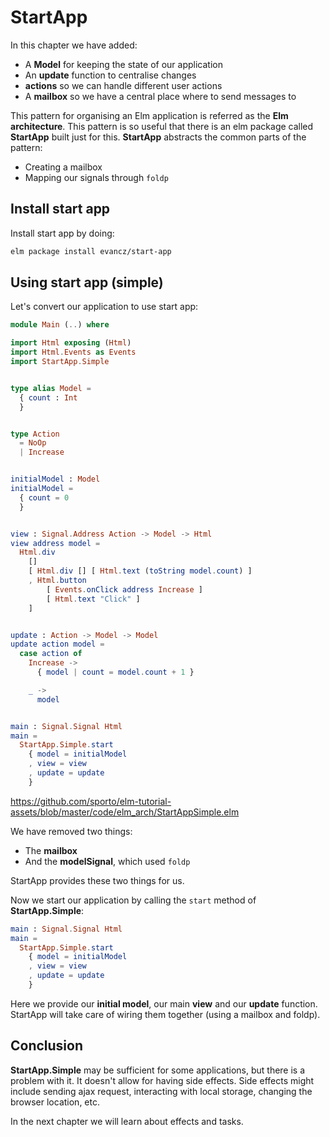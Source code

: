 # StartApp

In this chapter we have added:

- A __Model__ for keeping the state of our application
- An __update__ function to centralise changes
- __actions__ so we can handle different user actions
- A __mailbox__ so we have a central place where to send messages to

This pattern for organising an Elm application is referred as the __Elm architecture__. This pattern is so useful that there is an elm package called __StartApp__ built just for this. __StartApp__ abstracts the common parts of the pattern:

- Creating a mailbox
- Mapping our signals through `foldp`

## Install start app

Install start app by doing:

```bash
elm package install evancz/start-app
```

## Using start app (simple)

Let's convert our application to use start app:

```elm
module Main (..) where

import Html exposing (Html)
import Html.Events as Events
import StartApp.Simple


type alias Model =
  { count : Int 
  }


type Action
  = NoOp
  | Increase


initialModel : Model
initialModel =
  { count = 0 
  }


view : Signal.Address Action -> Model -> Html
view address model =
  Html.div
    []
    [ Html.div [] [ Html.text (toString model.count) ]
    , Html.button
        [ Events.onClick address Increase ]
        [ Html.text "Click" ]
    ]


update : Action -> Model -> Model
update action model =
  case action of
    Increase ->
      { model | count = model.count + 1 }

    _ ->
      model


main : Signal.Signal Html
main =
  StartApp.Simple.start
    { model = initialModel
    , view = view
    , update = update
    }
```

<https://github.com/sporto/elm-tutorial-assets/blob/master/code/elm_arch/StartAppSimple.elm>

We have removed two things:

- The __mailbox__
- And the __modelSignal__, which used `foldp`

StartApp provides these two things for us.

Now we start our application by calling the `start` method of __StartApp.Simple__:

```elm
main : Signal.Signal Html
main =
  StartApp.Simple.start
    { model = initialModel
    , view = view
    , update = update
    }
```

Here we provide our __initial model__, our main __view__ and our __update__ function. StartApp will take care of wiring them together (using a mailbox and foldp).

## Conclusion

__StartApp.Simple__ may be sufficient for some applications, but there is a problem with it. It doesn't allow for having side effects. Side effects might include sending ajax request, interacting with local storage, changing the browser location, etc.

In the next chapter we will learn about effects and tasks.
